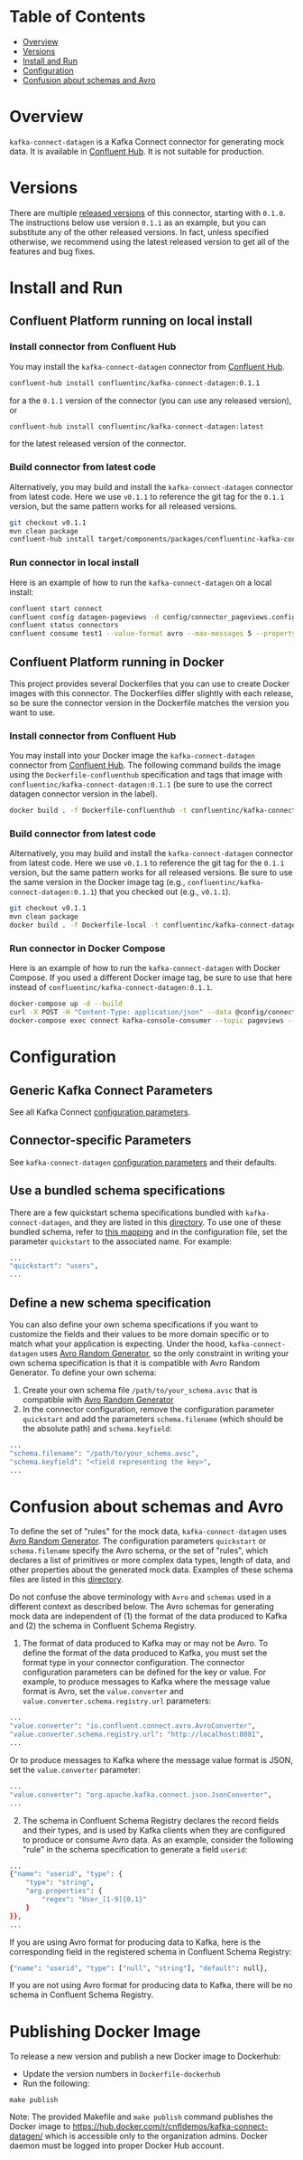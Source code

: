 # Table of Contents

- [Overview](#overview)
- [Versions](#versions)
- [Install and Run](#install-and-run)
- [Configuration](#configuration)
- [Confusion about schemas and Avro](#confusion-about-schemas-and-avro)


# Overview

`kafka-connect-datagen` is a Kafka Connect connector for generating mock data.
It is available in [Confluent Hub](https://www.confluent.io/connector/kafka-connect-datagen/).
It is not suitable for production.

# Versions

There are multiple [released versions](https://github.com/confluentinc/kafka-connect-datagen/releases) of this connector, starting with `0.1.0`.
The instructions below use version `0.1.1` as an example, but you can substitute any of the other released versions.
In fact, unless specified otherwise, we recommend using the latest released version to get all of the features and bug fixes.

# Install and Run

## Confluent Platform running on local install

### Install connector from Confluent Hub

You may install the `kafka-connect-datagen` connector from [Confluent Hub](https://www.confluent.io/connector/kafka-connect-datagen/).

```bash
confluent-hub install confluentinc/kafka-connect-datagen:0.1.1
```

for a the `0.1.1` version of the connector (you can use any released version), or

```bash
confluent-hub install confluentinc/kafka-connect-datagen:latest
```

for the latest released version of the connector.


### Build connector from latest code

Alternatively, you may build and install the `kafka-connect-datagen` connector from latest code.
Here we use `v0.1.1` to reference the git tag for the `0.1.1` version, but the same pattern works for all released versions.

```bash
git checkout v0.1.1
mvn clean package
confluent-hub install target/components/packages/confluentinc-kafka-connect-datagen-0.1.1.zip
```

### Run connector in local install

Here is an example of how to run the `kafka-connect-datagen` on a local install:

```bash
confluent start connect
confluent config datagen-pageviews -d config/connector_pageviews.config
confluent status connectors
confluent consume test1 --value-format avro --max-messages 5 --property print.key=true --property key.deserializer=org.apache.kafka.common.serialization.StringDeserializer --from-beginning
```

## Confluent Platform running in Docker

This project provides several Dockerfiles that you can use to create Docker images with this connector.
The Dockerfiles differ slightly with each release, so be sure the connector version in the Dockerfile matches the version you want to use.

### Install connector from Confluent Hub

You may install into your Docker image the `kafka-connect-datagen` connector from [Confluent Hub](https://www.confluent.io/connector/kafka-connect-datagen/).
The following command builds the image using the `Dockerfile-confluenthub` specification and tags that image with `confluentinc/kafka-connect-datagen:0.1.1` (be sure to use the correct datagen connector version in the label).

```bash
docker build . -f Dockerfile-confluenthub -t confluentinc/kafka-connect-datagen:0.1.1
```

### Build connector from latest code

Alternatively, you may build and install the `kafka-connect-datagen` connector from latest code.
Here we use `v0.1.1` to reference the git tag for the `0.1.1` version, but the same pattern works for all released versions.
Be sure to use the same version in the Docker image tag (e.g., `confluentinc/kafka-connect-datagen:0.1.1`) that you checked out (e.g., `v0.1.1`).

```bash
git checkout v0.1.1
mvn clean package
docker build . -f Dockerfile-local -t confluentinc/kafka-connect-datagen:0.1.1
```

### Run connector in Docker Compose

Here is an example of how to run the `kafka-connect-datagen` with Docker Compose.
If you used a different Docker image tag, be sure to use that here instead of `confluentinc/kafka-connect-datagen:0.1.1`.

```bash
docker-compose up -d --build
curl -X POST -H "Content-Type: application/json" --data @config/connector_pageviews.config http://localhost:8083/connectors
docker-compose exec connect kafka-console-consumer --topic pageviews --bootstrap-server kafka:29092  --property print.key=true --max-messages 5 --from-beginning
```

# Configuration

## Generic Kafka Connect Parameters

See all Kafka Connect [configuration parameters](https://docs.confluent.io/current/connect/managing/configuring.html).

## Connector-specific Parameters

See `kafka-connect-datagen` [configuration parameters](https://github.com/confluentinc/kafka-connect-datagen/blob/master/src/main/java/io/confluent/kafka/connect/datagen/DatagenConnectorConfig.java) and their defaults.

## Use a bundled schema specifications

There are a few quickstart schema specifications bundled with `kafka-connect-datagen`, and they are listed in this [directory](https://github.com/confluentinc/kafka-connect-datagen/tree/master/src/main/resources).
To use one of these bundled schema, refer to [this mapping](https://github.com/confluentinc/kafka-connect-datagen/blob/master/src/main/java/io/confluent/kafka/connect/datagen/DatagenTask.java#L66-L73) and in the configuration file, set the parameter `quickstart` to the associated name.
For example:

```bash
...
"quickstart": "users",
...
```

## Define a new schema specification

You can also define your own schema specifications if you want to customize the fields and their values to be more domain specific or to match what your application is expecting.
Under the hood, `kafka-connect-datagen` uses [Avro Random Generator](https://github.com/confluentinc/avro-random-generator), so the only constraint in writing your own schema specification is that it is compatible with Avro Random Generator.
To define your own schema:

1. Create your own schema file `/path/to/your_schema.avsc` that is compatible with [Avro Random Generator](https://github.com/confluentinc/avro-random-generator)
2. In the connector configuration, remove the configuration parameter `quickstart` and add the parameters `schema.filename` (which should be the absolute path) and `schema.keyfield`:

```bash
...
"schema.filename": "/path/to/your_schema.avsc",
"schema.keyfield": "<field representing the key>",
...
```

# Confusion about schemas and Avro

To define the set of "rules" for the mock data, `kafka-connect-datagen` uses [Avro Random Generator](https://github.com/confluentinc/avro-random-generator).
The configuration parameters `quickstart` or `schema.filename` specify the Avro schema, or the set of "rules", which declares a list of primitives or more complex data types, length of data, and other properties about the generated mock data.
Examples of these schema files are listed in this [directory](https://github.com/confluentinc/kafka-connect-datagen/tree/master/src/main/resources).

Do not confuse the above terminology with `Avro` and `schemas` used in a different context as described below.
The Avro schemas for generating mock data are independent of (1) the format of the data produced to Kafka and (2) the schema in Confluent Schema Registry.

1. The format of data produced to Kafka may or may not be Avro.
To define the format of the data produced to Kafka, you must set the format type in your connector configuration.
The connector configuration parameters can be defined for the key or value.
For example, to produce messages to Kafka where the message value format is Avro, set the `value.converter` and `value.converter.schema.registry.url` parameters:

```bash
...
"value.converter": "io.confluent.connect.avro.AvroConverter",
"value.converter.schema.registry.url": "http://localhost:8081",
...
```

Or to produce messages to Kafka where the message value format is JSON, set the `value.converter` parameter:

```bash
...
"value.converter": "org.apache.kafka.connect.json.JsonConverter",
...
```

2. The schema in Confluent Schema Registry declares the record fields and their types, and is used by Kafka clients when they are configured to produce or consume Avro data.
As an example, consider the following "rule" in the schema specification to generate a field `userid`:

```bash
...
{"name": "userid", "type": {
    "type": "string",
    "arg.properties": {
        "regex": "User_[1-9]{0,1}"
    }
}},
...
```

If you are using Avro format for producing data to Kafka, here is the corresponding field in the registered schema in Confluent Schema Registry:

```bash
{"name": "userid", "type": ["null", "string"], "default": null},
```

If you are not using Avro format for producing data to Kafka, there will be no schema in Confluent Schema Registry.


# Publishing Docker Image

To release a new version and publish a new Docker image to Dockerhub:

* Update the version numbers in `Dockerfile-dockerhub`
* Run the following:

```
make publish
```

Note: The provided Makefile and `make publish` command publishes the Docker image to https://hub.docker.com/r/cnfldemos/kafka-connect-datagen/ which is accessible only to the organization admins. Docker daemon must be logged into proper Docker Hub account.
